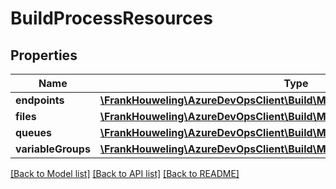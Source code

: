 # BuildProcessResources

## Properties
Name | Type | Description | Notes
------------ | ------------- | ------------- | -------------
**endpoints** | [**\FrankHouweling\AzureDevOpsClient\Build\Model\ServiceEndpointReference[]**](ServiceEndpointReference.md) |  | [optional] 
**files** | [**\FrankHouweling\AzureDevOpsClient\Build\Model\SecureFileReference[]**](SecureFileReference.md) |  | [optional] 
**queues** | [**\FrankHouweling\AzureDevOpsClient\Build\Model\AgentPoolQueueReference[]**](AgentPoolQueueReference.md) |  | [optional] 
**variableGroups** | [**\FrankHouweling\AzureDevOpsClient\Build\Model\VariableGroupReference[]**](VariableGroupReference.md) |  | [optional] 

[[Back to Model list]](../README.md#documentation-for-models) [[Back to API list]](../README.md#documentation-for-api-endpoints) [[Back to README]](../README.md)


